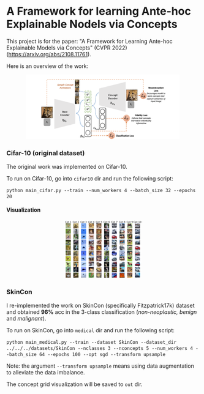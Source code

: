 # A Framework for learning Ante-hoc Explainable Nodels via Concepts
This project is for the paper: "A Framework for Learning Ante-hoc Explainable Models via Concepts" (CVPR 2022) (https://arxiv.org/abs/2108.11761). 

Here is an overview of the work:
<div align=center>
<img src="figures/overview.png" width="400px"/>
</div>

### Cifar-10 (original dataset)
The original work was implemented on Cifar-10.

To run on Cifar-10, go into `cifar10` dir and run the following script:

```shell script
python main_cifar.py --train --num_workers 4 --batch_size 32 --epochs 20
```



#### Visualization 
<div align=center>
<img src="figures/vis1.png" style="zoom:50%;" width="400px"/>
</div>

### SkinCon

I re-implemented the work on SkinCon (specifically Fitzpatrick17k) dataset and obtained **96%** acc in the 3-class classification (*non-neoplastic, benign* and *malignant*).

To run on SkinCon, go into `medical` dir and run the following script:

```shell script
python main_medical.py --train --dataset SkinCon --dataset_dir ../../../datasets/SkinCon --nclasses 3 --nconcepts 5 --num_workers 4 --batch_size 64 --epochs 100 --opt sgd --transform upsample
```

Note: the argument `--transform upsample` means using data augmentation to alleviate the data imbalance.

The concept grid visualization will be saved to `out` dir.

